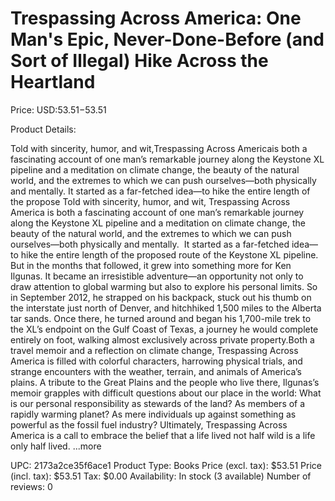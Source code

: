 # Trespassing Across America: One Man's Epic, Never-Done-Before (and Sort of Illegal) Hike Across the Heartland

Price: USD:$53.51-$53.51

Product Details:

Told with sincerity, humor, and wit,Trespassing Across Americais both a fascinating account of one man’s remarkable journey along the Keystone XL pipeline and a meditation on climate change, the beauty of the natural world, and the extremes to which we can push ourselves—both physically and mentally. It started as a far-fetched idea—to hike the entire length of the propose Told with sincerity, humor, and wit, Trespassing Across America is both a fascinating account of one man’s remarkable journey along the Keystone XL pipeline and a meditation on climate change, the beauty of the natural world, and the extremes to which we can push ourselves—both physically and mentally.  It started as a far-fetched idea—to hike the entire length of the proposed route of the Keystone XL pipeline. But in the months that followed, it grew into something more for Ken Ilgunas. It became an irresistible adventure—an opportunity not only to draw attention to global warming but also to explore his personal limits. So in September 2012, he strapped on his backpack, stuck out his thumb on the interstate just north of Denver, and hitchhiked 1,500 miles to the Alberta tar sands. Once there, he turned around and began his 1,700-mile trek to the XL’s endpoint on the Gulf Coast of Texas, a journey he would complete entirely on foot, walking almost exclusively across private property.Both a travel memoir and a reflection on climate change, Trespassing Across America is filled with colorful characters, harrowing physical trials, and strange encounters with the weather, terrain, and animals of America’s plains. A tribute to the Great Plains and the people who live there, Ilgunas’s memoir grapples with difficult questions about our place in the world: What is our personal responsibility as stewards of the land? As members of a rapidly warming planet? As mere individuals up against something as powerful as the fossil fuel industry? Ultimately, Trespassing Across America is a call to embrace the belief that a life lived not half wild is a life only half lived. ...more

UPC: 2173a2ce35f6ace1
Product Type: Books
Price (excl. tax): $53.51
Price (incl. tax): $53.51
Tax: $0.00
Availability: In stock (3 available)
Number of reviews: 0